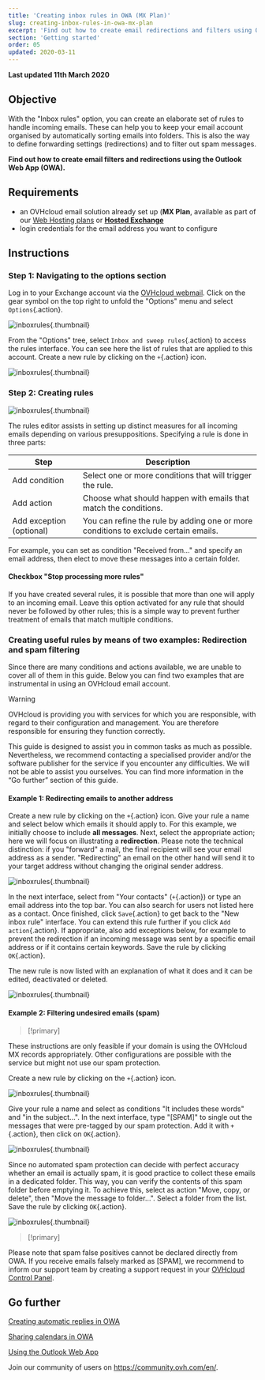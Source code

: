 ```yaml
---
title: 'Creating inbox rules in OWA (MX Plan)'
slug: creating-inbox-rules-in-owa-mx-plan
excerpt: 'Find out how to create email redirections and filters using OWA'
section: 'Getting started'
order: 05
updated: 2020-03-11
---
```




**Last updated 11th March 2020**


## Objective

With the "Inbox rules" option, you can create an elaborate set of rules to handle incoming emails. These can help you to keep your email account organised by automatically sorting emails into folders. This is also the way to define forwarding settings (redirections) and to filter out spam messages.

**Find out how to create email filters and redirections using the Outlook Web App (OWA).**


## Requirements

- an OVHcloud email solution already set up (**MX Plan**, available as part of our [Web Hosting plans](https://www.ovhcloud.com/en-ca/web-hosting/) or [**Hosted Exchange**](https://www.ovhcloud.com/en-ca/emails/hosted-exchange/)
- login credentials for the email address you want to configure


## Instructions

### Step 1: Navigating to the options section

Log in to your Exchange account via the [OVHcloud webmail](https://www.ovh.com/ca/en/mail/). Click on the gear symbol on the top right to unfold the "Options" menu and select `Options`{.action}.

![inboxrules](images/exchange-rules-step1.png){.thumbnail}

From the "Options" tree, select `Inbox and sweep rules`{.action} to access the rules interface. You can see here the list of rules that are applied to this account. Create a new rule by clicking on the `+`{.action} icon.

![inboxrules](images/exchange-rules-step2.png){.thumbnail}

### Step 2: Creating rules

![inboxrules](images/exchange-rules-step3.png){.thumbnail}

The rules editor assists in setting up distinct measures for all incoming emails depending on various presuppositions. Specifying a rule is done in three parts:

|Step|Description|
|---|---|
|Add condition|Select one or more conditions that will trigger the rule.|
|Add action|Choose what should happen with emails that match the conditions.|
|Add exception (optional)|You can refine the rule by adding one or more conditions to exclude certain emails.|

For example, you can set as condition "Received from..." and specify an email address, then elect to move these messages into a certain folder.

#### Checkbox "Stop processing more rules"

If you have created several rules, it is possible that more than one will apply to an incoming email. Leave this option activated for any rule that should never be followed by other rules; this is a simple way to prevent further treatment of emails that match multiple conditions.

### Creating useful rules by means of two examples: Redirection and spam filtering 

Since there are many conditions and actions available, we are unable to cover all of them in this guide. Below you can find two examples that are instrumental in using an OVHcloud email account. 

> [!warning]
>OVHcloud is providing you with services for which you are responsible, with regard to their configuration and management. You are therefore responsible for ensuring they function correctly.
>
>This guide is designed to assist you in common tasks as much as possible. Nevertheless, we recommend contacting a specialised provider and/or the software publisher for the service if you encounter any difficulties. We will not be able to assist you ourselves. You can find more information in the “Go further” section of this guide.
>

#### Example 1: Redirecting emails to another address

Create a new rule by clicking on the `+`{.action} icon. Give your rule a name and select below which emails it should apply to. For this example, we initially choose to include **all messages**. Next, select the appropriate action; here we will focus on illustrating a **redirection**. Please note the technical distinction: if you "forward" a mail, the final recipient will see your email address as a sender. "Redirecting" an email on the other hand will send it to your target address without changing the original sender address. 

![inboxrules](images/exchange-rules-step4.png){.thumbnail}

In the next interface, select from "Your contacts" (`+`{.action}) or type an email address into the top bar. You can also search for users not listed here as a contact. Once finished, click `Save`{.action} to get back to the "New inbox rule" interface. You can extend this rule further if you click `Add action`{.action}. If appropriate, also add exceptions below, for example to prevent the redirection if an incoming message was sent by a specific email address or if it contains certain keywords. Save the rule by clicking `OK`{.action}.

The new rule is now listed with an explanation of what it does and it can be edited, deactivated or deleted.

![inboxrules](images/redirection_rulebis.gif){.thumbnail}


#### Example 2: Filtering undesired emails (spam)

> [!primary]
>
These instructions are only feasible if your domain is using the OVHcloud MX records appropriately. Other configurations are possible with the service but might not use our spam protection.
>

Create a new rule by clicking on the `+`{.action} icon.

![inboxrules](images/exchange-rules-step7.png){.thumbnail}

Give your rule a name and select as conditions "It includes these words" and "in the subject...". In the next interface, type "[SPAM]" to single out the messages that were pre-tagged by our spam protection. Add it with `+`{.action}, then click on `OK`{.action}.

![inboxrules](images/exchange-rules-step8.png){.thumbnail}

Since no automated spam protection can decide with perfect accuracy whether an email is actually spam, it is good practice to collect these emails in a dedicated folder. This way, you can verify the contents of this spam folder before emptying it. To achieve this, select as action "Move, copy, or delete", then "Move the message to folder...". Select a folder from the list. Save the rule by clicking `OK`{.action}.

![inboxrules](images/exchange-rules-step9_2.png){.thumbnail}


> [!primary]
>
Please note that spam false positives cannot be declared directly from OWA. If you receive emails falsely marked as [SPAM], we recommend to inform our support team by creating a support request in your [OVHcloud Control Panel](https://ca.ovh.com/manager/dedicated/#/support/tickets/new).  
>


## Go further

[Creating automatic replies in OWA](/pages/web/microsoft-collaborative-solutions/owa_automatic_replies)

[Sharing calendars in OWA](/pages/web/microsoft-collaborative-solutions/owa_calendar_sharing)

[Using the Outlook Web App](/pages/web/emails/email_owa)

Join our community of users on <https://community.ovh.com/en/>.
